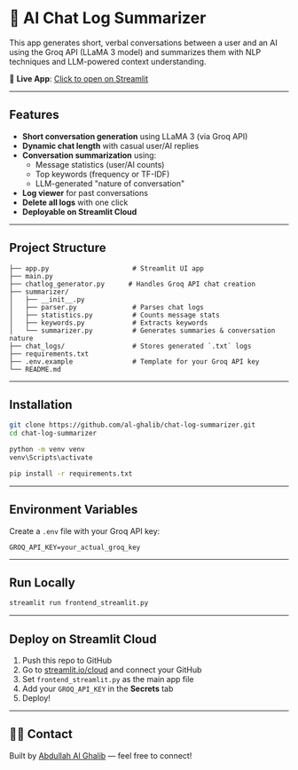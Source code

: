 # 🤖 AI Chat Log Summarizer

This app generates short, verbal conversations between a user and an AI using the Groq API (LLaMA 3 model) and summarizes them with NLP techniques and LLM-powered context understanding.

🚀 **Live App**: [Click to open on Streamlit](https://your-username-your-repo-name.streamlit.app)

---

## Features

- **Short conversation generation** using LLaMA 3 (via Groq API)
- **Dynamic chat length** with casual user/AI replies
- **Conversation summarization** using:
  - Message statistics (user/AI counts)
  - Top keywords (frequency or TF-IDF)
  - LLM-generated "nature of conversation"
- **Log viewer** for past conversations
- **Delete all logs** with one click
- **Deployable on Streamlit Cloud**

---

## Project Structure

```
├── app.py                     # Streamlit UI app
├── main.py
├── chatlog_generator.py      # Handles Groq API chat creation
├── summarizer/
│   ├── __init__.py
│   ├── parser.py              # Parses chat logs
│   ├── statistics.py          # Counts message stats
│   ├── keywords.py            # Extracts keywords
│   └── summarizer.py          # Generates summaries & conversation nature
├── chat_logs/                 # Stores generated `.txt` logs
├── requirements.txt
├── .env.example               # Template for your Groq API key
└── README.md

````

---

## Installation

```bash
git clone https://github.com/al-ghalib/chat-log-summarizer.git
cd chat-log-summarizer
````
```bash
python -m venv venv
venv\Scripts\activate 
````
```bash
pip install -r requirements.txt
````

---

## Environment Variables

Create a `.env` file with your Groq API key:

```
GROQ_API_KEY=your_actual_groq_key
```

---

## Run Locally

```bash
streamlit run frontend_streamlit.py
```

---

## Deploy on Streamlit Cloud

1. Push this repo to GitHub
2. Go to [streamlit.io/cloud](https://streamlit.io/cloud) and connect your GitHub
3. Set `frontend_streamlit.py` as the main app file
4. Add your `GROQ_API_KEY` in the **Secrets** tab
5. Deploy!

---

## 🙋‍♂️ Contact

Built by [Abdullah Al Ghalib](https://www.linkedin.com/in/abdullah-al-ghalib/) — feel free to connect!
